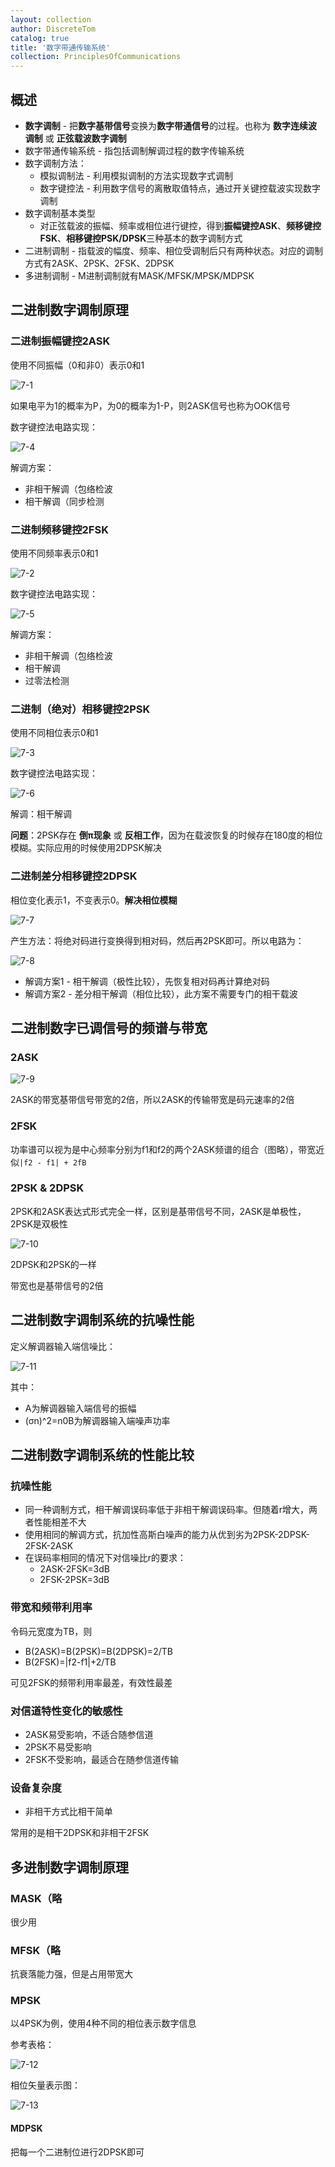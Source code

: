 ```yaml
---
layout: collection
author: DiscreteTom
catalog: true
title: '数字带通传输系统'
collection: PrinciplesOfCommunications
---
```


## 概述

- **数字调制** - 把**数字基带信号**变换为**数字带通信号**的过程。也称为 **数字连续波调制** 或 **正弦载波数字调制**
- 数字带通传输系统 - 指包括调制解调过程的数字传输系统
- 数字调制方法：
  - 模拟调制法 - 利用模拟调制的方法实现数字式调制
  - 数字键控法 - 利用数字信号的离散取值特点，通过开关键控载波实现数字调制
- 数字调制基本类型
  - 对正弦载波的振幅、频率或相位进行键控，得到**振幅键控ASK**、**频移键控FSK**、**相移键控PSK/DPSK**三种基本的数字调制方式
- 二进制调制 - 指载波的幅度、频率、相位受调制后只有两种状态。对应的调制方式有2ASK、2PSK、2FSK、2DPSK
- 多进制调制 - M进制调制就有MASK/MFSK/MPSK/MDPSK

## 二进制数字调制原理

### 二进制振幅键控2ASK

使用不同振幅（0和非0）表示0和1

![7-1](img/7-1.jpg)

如果电平为1的概率为P，为0的概率为1-P，则2ASK信号也称为OOK信号

数字键控法电路实现：

![7-4](img/7-4.png)

解调方案：
- 非相干解调（包络检波
- 相干解调（同步检测

### 二进制频移键控2FSK

使用不同频率表示0和1

![7-2](img/7-2.jpg)

数字键控法电路实现：

![7-5](img/7-5.png)

解调方案：
- 非相干解调（包络检波
- 相干解调
- 过零法检测

### 二进制（绝对）相移键控2PSK

使用不同相位表示0和1

![7-3](img/7-3.jpg)

数字键控法电路实现：

![7-6](img/7-6.png)

解调：相干解调

**问题**：2PSK存在 **倒π现象** 或 **反相工作**，因为在载波恢复的时候存在180度的相位模糊。实际应用的时候使用2DPSK解决

### 二进制差分相移键控2DPSK

相位变化表示1，不变表示0。**解决相位模糊**

![7-7](img/7-7.png)

产生方法：将绝对码进行变换得到相对码，然后再2PSK即可。所以电路为：

![7-8](img/7-8.png)

- 解调方案1 - 相干解调（极性比较），先恢复相对码再计算绝对码
- 解调方案2 - 差分相干解调（相位比较），此方案不需要专门的相干载波

## 二进制数字已调信号的频谱与带宽

### 2ASK

![7-9](img/7-9.png)

2ASK的带宽基带信号带宽的2倍，所以2ASK的传输带宽是码元速率的2倍

### 2FSK

功率谱可以视为是中心频率分别为f1和f2的两个2ASK频谱的组合（图略），带宽近似`|f2 - f1| + 2fB`

### 2PSK & 2DPSK

2PSK和2ASK表达式形式完全一样，区别是基带信号不同，2ASK是单极性，2PSK是双极性

![7-10](img/7-10.png)

2DPSK和2PSK的一样

带宽也是基带信号的2倍

## 二进制数字调制系统的抗噪性能

定义解调器输入端信噪比：

![7-11](img/7-11.png)

其中：
- A为解调器输入端信号的振幅
- (σn)^2=n0B为解调器输入端噪声功率

## 二进制数字调制系统的性能比较

### 抗噪性能

- 同一种调制方式，相干解调误码率低于非相干解调误码率。但随着r增大，两者性能相差不大
- 使用相同的解调方式，抗加性高斯白噪声的能力从优到劣为2PSK-2DPSK-2FSK-2ASK
- 在误码率相同的情况下对信噪比r的要求：
  - 2ASK-2FSK=3dB
  - 2FSK-2PSK=3dB

### 带宽和频带利用率

令码元宽度为TB，则
- B(2ASK)=B(2PSK)=B(2DPSK)=2/TB
- B(2FSK)=|f2-f1|+2/TB

可见2FSK的频带利用率最差，有效性最差

### 对信道特性变化的敏感性

- 2ASK易受影响，不适合随参信道
- 2PSK不易受影响
- 2FSK不受影响，最适合在随参信道传输

### 设备复杂度

- 非相干方式比相干简单

常用的是相干2DPSK和非相干2FSK

## 多进制数字调制原理

### MASK（略

很少用

### MFSK（略

抗衰落能力强，但是占用带宽大

### MPSK

以4PSK为例，使用4种不同的相位表示数字信息

参考表格：

![7-12](img/7-12.png)

相位矢量表示图：

![7-13](img/7-13.png)

#### MDPSK

把每一个二进制位进行2DPSK即可


